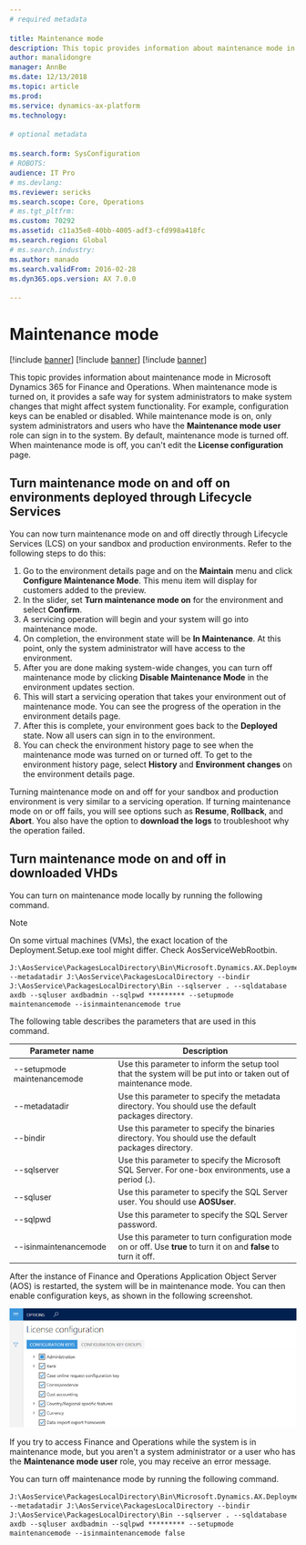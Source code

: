 ```yaml
---
# required metadata

title: Maintenance mode
description: This topic provides information about maintenance mode in Microsoft Dynamics 365 for Finance and Operations. Maintenance mode is a system-wide setting that lets system administrators safely make system changes that might affect system functionality.
author: manalidongre
manager: AnnBe
ms.date: 12/13/2018
ms.topic: article
ms.prod: 
ms.service: dynamics-ax-platform
ms.technology: 

# optional metadata

ms.search.form: SysConfiguration
# ROBOTS: 
audience: IT Pro
# ms.devlang: 
ms.reviewer: sericks
ms.search.scope: Core, Operations
# ms.tgt_pltfrm: 
ms.custom: 70292
ms.assetid: c11a35e8-40bb-4005-adf3-cfd998a418fc
ms.search.region: Global
# ms.search.industry: 
ms.author: manado
ms.search.validFrom: 2016-02-28
ms.dyn365.ops.version: AX 7.0.0

---
```


# Maintenance mode

[!include [banner](../includes/banner.md)]
[!include [banner](../includes/preview-banner.md)]
[!include [banner](../includes/limited-availability.md)]

This topic provides information about maintenance mode in Microsoft Dynamics 365 for Finance and Operations. When maintenance mode is turned on, it provides a safe way for system administrators to make system changes that might affect system functionality. For example, configuration keys can be enabled or disabled. While maintenance mode is on, only system administrators and users who have the **Maintenance mode user** role can sign in to the system. By default, maintenance mode is turned off. When maintenance mode is off, you can't edit the **License configuration** page.

## Turn maintenance mode on and off on environments deployed through Lifecycle Services 
You can now turn maintenance mode on and off directly through Lifecycle Services (LCS) on your sandbox and production environments. Refer to the following steps to do this:

1. Go to the environment details page and on the **Maintain** menu and click **Configure Maintenance Mode**. This menu item will display for customers added to the preview.
2. In the slider, set **Turn maintenance mode on** for the environment and select **Confirm**.
3. A servicing operation will begin and your system  will go into maintenance mode.
4. On completion, the environment state will be **In Maintenance**. At this point, only the system administrator will have access to the environment.
5. After you are done making system-wide changes, you can turn off maintenance mode by clicking **Disable Maintenance Mode** in the environment updates section.
6. This will start a servicing operation that takes your environment out of maintenance mode. You can see the progress of the operation in the environment details page.
7. After this is complete, your environment goes back to the **Deployed** state. Now all users can sign in to the environment.
8. You can check the environment history page to see when the maintenance mode was turned on or turned off. To get to the environment history page, select **History** and **Environment changes** on the environment details page.

Turning maintenance mode on and off for your sandbox and production environment is very similar to a servicing operation. If turning maintenance mode on or off fails, you will see options such as **Resume**, **Rollback**, and **Abort**. You also have the option to **download the logs** to troubleshoot why the operation failed.

## Turn maintenance mode on and off in downloaded VHDs 
You can turn on maintenance mode locally by running the following command. 

> [!Note]
> On some virtual machines (VMs), the exact location of the Deployment.Setup.exe tool might differ. Check AosServiceWebRootbin.

    J:\AosService\PackagesLocalDirectory\Bin\Microsoft.Dynamics.AX.Deployment.Setup.exe --metadatadir J:\AosService\PackagesLocalDirectory --bindir J:\AosService\PackagesLocalDirectory\Bin --sqlserver . --sqldatabase axdb --sqluser axdbadmin --sqlpwd ********* --setupmode maintenancemode --isinmaintenancemode true

The following table describes the parameters that are used in this command.

| Parameter name              | Description  |
|-----------------------------|------|
| --setupmode maintenancemode | Use this parameter to inform the setup tool that the system will be put into or taken out of maintenance mode.    |
| --metadatadir               | Use this parameter to specify the metadata directory. You should use the default packages directory.              |
| --bindir                    | Use this parameter to specify the binaries directory. You should use the default packages directory.              |
| --sqlserver                 | Use this parameter to specify the Microsoft SQL Server. For one-box environments, use a period (**.**).           |
| --sqluser                   | Use this parameter to specify the SQL Server user. You should use **AOSUser**.                                    |
| --sqlpwd                    | Use this parameter to specify the SQL Server password.                                                            |
| --isinmaintenancemode       | Use this parameter to turn configuration mode on or off. Use **true** to turn it on and **false** to turn it off. |

After the instance of Finance and Operations Application Object Server (AOS) is restarted, the system will be in maintenance mode. You can then enable configuration keys, as shown in the following screenshot. 

[![license-configuration-page-when-not-in-maintenance-mode](./media/license-configuration-page-when-not-in-maintenance-mode.png)](./media/license-configuration-page-when-not-in-maintenance-mode.png) 

If you try to access Finance and Operations while the system is in maintenance mode, but you aren't a system administrator or a user who has the **Maintenance mode user** role, you may receive an error message. 

You can turn off maintenance mode by running the following command.

    J:\AosService\PackagesLocalDirectory\Bin\Microsoft.Dynamics.AX.Deployment.Setup.exe --metadatadir J:\AosService\PackagesLocalDirectory --bindir J:\AosService\PackagesLocalDirectory\Bin --sqlserver . --sqldatabase axdb --sqluser axdbadmin --sqlpwd ********* --setupmode maintenancemode --isinmaintenancemode false

